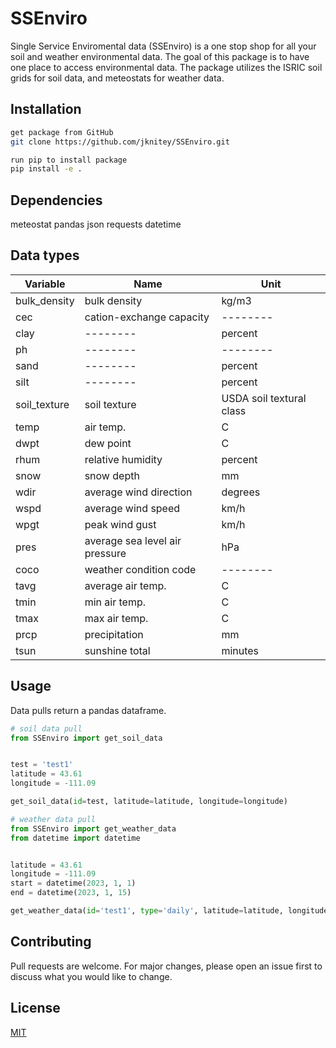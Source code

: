 # SSEnviro

Single Service Enviromental data (SSEnviro) is a one stop shop for all your soil and weather environmental data. The goal of this package is to have one place to access environmental data. The package utilizes the ISRIC soil grids for soil data, and meteostats for weather data.

## Installation

```bash
get package from GitHub
git clone https://github.com/jknitey/SSEnviro.git

run pip to install package
pip install -e .
```

## Dependencies

meteostat
pandas
json
requests
datetime

## Data types

| Variable |   Name   |   Unit   |
| -------- | -------- | -------- |
| bulk_density | bulk density   | kg/m3   |
| cec   | cation-exchange capacity   | --------   |
| clay | -------- | percent |
| ph | -------- | -------- |
| sand | -------- | percent |
| silt | -------- | percent |
| soil_texture | soil texture | USDA soil textural class |
| temp | air temp. | C |
| dwpt | dew point | C |
| rhum | relative humidity | percent |
| snow | snow depth | mm |
| wdir | average wind direction | degrees |
| wspd | average wind speed | km/h |
| wpgt | peak wind gust | km/h |
| pres | average sea level air pressure | hPa |
| coco | weather condition code | -------- |
| tavg | average air temp. | C |
| tmin | min air temp. | C |
| tmax | max air temp. | C |
| prcp | precipitation | mm |
| tsun | sunshine total | minutes |

## Usage

Data pulls return a pandas dataframe.

```python
# soil data pull
from SSEnviro import get_soil_data


test = 'test1'
latitude = 43.61
longitude = -111.09

get_soil_data(id=test, latitude=latitude, longitude=longitude)

# weather data pull
from SSEnviro import get_weather_data
from datetime import datetime


latitude = 43.61
longitude = -111.09
start = datetime(2023, 1, 1)
end = datetime(2023, 1, 15)

get_weather_data(id='test1', type='daily', latitude=latitude, longitude=longitude, start_date=start, end_date=end)
```

## Contributing
Pull requests are welcome. For major changes, please open an issue first to discuss what you would like to change.

## License
[MIT](https://choosealicense.com/licenses/mit/)
